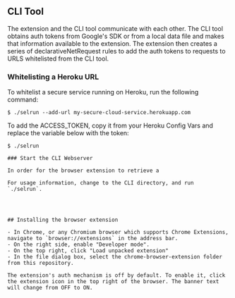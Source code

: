 

## CLI Tool

The extension and the CLI tool communicate with each other. The CLI tool obtains auth tokens from Google's SDK or from a local data file and makes that information available to the extension. The extension then creates a series of declarativeNetRequest rules to add the auth tokens to requests to URLS whitelisted from the CLI tool.

### Whitelisting a Heroku URL

To whitelist a secure service running on Heroku, run the following command:

```
$ ./selrun --add-url my-secure-cloud-service.herokuapp.com
```

To add the ACCESS_TOKEN, copy it from your Heroku Config Vars and replace the variable below with the token:

```
$ ./selrun

### Start the CLI Webserver

In order for the browser extension to retrieve a 

For usage information, change to the CLI directory, and run `./selrun`.




## Installing the browser extension

- In Chrome, or any Chromium browser which supports Chrome Extensions, navigate to `browser://extensions` in the address bar.
- On the right side, enable "Developer mode".
- On the top right, click "Load unpacked extension"
- In the file dialog box, select the chrome-browser-extension folder from this repository.

The extension's auth mechanism is off by default. To enable it, click the extension icon in the top right of the browser. The banner text will change from OFF to ON.
